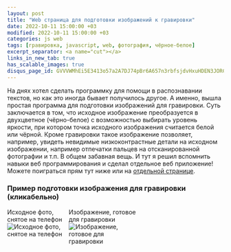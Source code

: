 ```yaml
---
layout: post
title: "Web страница для подготовки изображений к гравировки"
date: 2022-10-11 15:00:00 +03
modified: 2022-10-11 15:00:00 +03
categories: js web
tags: [гравировка, javascript, web, фотография, чёрное-белое]
excerpt_separator: <a name="cut"></a>
links_in_new_tab: true
has_scalable_images: true
disqus_page_id: GVVVWMhEi5E3413o57a2A7DJ74pBr6A657n3rbfsjdvHxuHDEN3JORC0gs8SjkYc
---
```

На днях хотел сделать программку для помощи в распознавании текстов, но как это иногда бывает получилось другое. А именно, вышла простая программа для подготовки изображений для гравировки. Суть заключается в том, что исходное изображение преобразуется в двухцветное (чёрно-белое) с возможностью выбирать уровень яркости, при котором точка исходного изображения считается белой или чёрной. Кроме гравировки такое изображение позволяет, например, увидеть невидимые низкоконтрастные детали на исходном изображении, например отпечатки пальцев на отсканированной фотографии и т.п. В общем забавная вещь. И тут я решил вспомнить навыки веб программирования и сделал отдельное веб приложение! Можете поиграться прям тут ниже или на [отдельной странице](https://bw.mendeo.ru).
<a name="cut"></a>
### Пример подготовки изображения для гравировки (кликабельно)

<div style = "display: flex; flex-direction: row; width: 60%; justify-content: space-between">
	<div style = "display: flex; flex-direction: column; align-items: center">
		<span>Исходное фото, снятое на телефон</span>
		<img alt="Исходное фото, снятое на телефон" src-big="{% link assets/posts/custom_bw_image/big/cat.jpg %}" src="{% link assets/posts/custom_bw_image/small/cat.jpg %}">
	</div>
	<div style = "display: flex; flex-direction: column; align-items: center">
		<span>Изображение, готовое для гравировки</span>
		<img alt="Изображение, готовое для гравировки" src-big="{% link assets/posts/custom_bw_image/big/cat_bw.jpg %}" src="{% link assets/posts/custom_bw_image/small/cat_bw.jpg %}">
	</div>
</div>